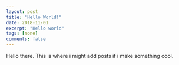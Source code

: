 ```yaml
---
layout: post
title: "Hello World!"
date: 2018-11-01
excerpt: "Hello world"
tags: [none]
comments: false
---
```


Hello there. This is where i might add posts if i make something cool.
